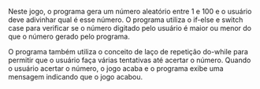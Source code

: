 Neste jogo, o programa gera um número aleatório entre 1 e 100 e o usuário deve adivinhar qual é esse número.
O programa utiliza o if-else e switch case para verificar se o número digitado pelo usuário é maior ou menor do que o número gerado pelo programa.

O programa também utiliza o conceito de laço de repetição do-while para permitir que o usuário faça várias tentativas até acertar o número.
Quando o usuário acertar o número, o jogo acaba e o programa exibe uma mensagem indicando que o jogo acabou.
